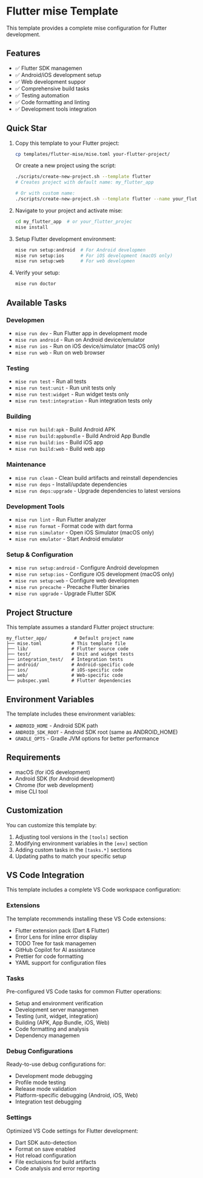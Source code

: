 # Flutter mise Template

This template provides a complete mise configuration for Flutter development.

## Features

- ✅ Flutter SDK managemen
- ✅ Android/iOS development setup
- ✅ Web development suppor
- ✅ Comprehensive build tasks
- ✅ Testing automation
- ✅ Code formatting and linting
- ✅ Development tools integration

## Quick Star

1. Copy this template to your Flutter project:
   ```bash
   cp templates/flutter-mise/mise.toml your-flutter-project/
   ```

   Or create a new project using the script:
   ```bash
   ./scripts/create-new-project.sh --template flutter
   # Creates project with default name: my_flutter_app

   # Or with custom name:
   ./scripts/create-new-project.sh --template flutter --name your_flutter_projec
   ```

2. Navigate to your project and activate mise:
   ```bash
   cd my_flutter_app  # or your_flutter_projec
   mise install
   ```

3. Setup Flutter development environment:
   ```bash
   mise run setup:android  # For Android developmen
   mise run setup:ios      # For iOS development (macOS only)
   mise run setup:web      # For web developmen
   ```

4. Verify your setup:
   ```bash
   mise run doctor
   ```

## Available Tasks

### Developmen
- `mise run dev` - Run Flutter app in development mode
- `mise run android` - Run on Android device/emulator
- `mise run ios` - Run on iOS device/simulator (macOS only)
- `mise run web` - Run on web browser

### Testing
- `mise run test` - Run all tests
- `mise run test:unit` - Run unit tests only
- `mise run test:widget` - Run widget tests only
- `mise run test:integration` - Run integration tests only

### Building
- `mise run build:apk` - Build Android APK
- `mise run build:appbundle` - Build Android App Bundle
- `mise run build:ios` - Build iOS app
- `mise run build:web` - Build web app

### Maintenance
- `mise run clean` - Clean build artifacts and reinstall dependencies
- `mise run deps` - Install/update dependencies
- `mise run deps:upgrade` - Upgrade dependencies to latest versions

### Development Tools
- `mise run lint` - Run Flutter analyzer
- `mise run format` - Format code with dart forma
- `mise run simulator` - Open iOS Simulator (macOS only)
- `mise run emulator` - Start Android emulator

### Setup & Configuration
- `mise run setup:android` - Configure Android developmen
- `mise run setup:ios` - Configure iOS development (macOS only)
- `mise run setup:web` - Configure web developmen
- `mise run precache` - Precache Flutter binaries
- `mise run upgrade` - Upgrade Flutter SDK

## Project Structure

This template assumes a standard Flutter project structure:

```
my_flutter_app/          # Default project name
├── mise.toml           # This template file
├── lib/                # Flutter source code
├── test/               # Unit and widget tests
├── integration_test/   # Integration tests
├── android/            # Android-specific code
├── ios/                # iOS-specific code
├── web/                # Web-specific code
└── pubspec.yaml        # Flutter dependencies
```

## Environment Variables

The template includes these environment variables:

- `ANDROID_HOME` - Android SDK path
- `ANDROID_SDK_ROOT` - Android SDK root (same as ANDROID_HOME)
- `GRADLE_OPTS` - Gradle JVM options for better performance

## Requirements

- macOS (for iOS development)
- Android SDK (for Android development)
- Chrome (for web development)
- mise CLI tool

## Customization

You can customize this template by:

1. Adjusting tool versions in the `[tools]` section
2. Modifying environment variables in the `[env]` section
3. Adding custom tasks in the `[tasks.*]` sections
4. Updating paths to match your specific setup

## VS Code Integration

This template includes a complete VS Code workspace configuration:

### Extensions
The template recommends installing these VS Code extensions:
- Flutter extension pack (Dart & Flutter)
- Error Lens for inline error display
- TODO Tree for task managemen
- GitHub Copilot for AI assistance
- Prettier for code formatting
- YAML support for configuration files

### Tasks
Pre-configured VS Code tasks for common Flutter operations:
- Setup and environment verification
- Development server managemen
- Testing (unit, widget, integration)
- Building (APK, App Bundle, iOS, Web)
- Code formatting and analysis
- Dependency managemen

### Debug Configurations
Ready-to-use debug configurations for:
- Development mode debugging
- Profile mode testing
- Release mode validation
- Platform-specific debugging (Android, iOS, Web)
- Integration test debugging

### Settings
Optimized VS Code settings for Flutter development:
- Dart SDK auto-detection
- Format on save enabled
- Hot reload configuration
- File exclusions for build artifacts
- Code analysis and error reporting
